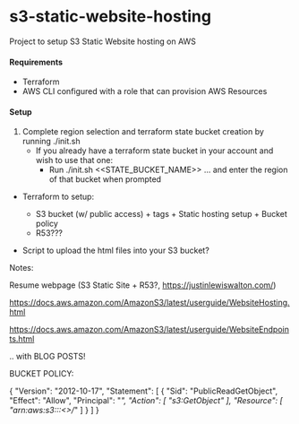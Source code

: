 # s3-static-website-hosting
Project to setup S3 Static Website hosting on AWS

#### Requirements
- Terraform
- AWS CLI configured with a role that can provision AWS Resources

#### Setup

1. Complete region selection and terraform state bucket creation by running ./init.sh
    - If you already have a terraform state bucket in your account and wish to use that one:
        - Run ./init.sh <<STATE_BUCKET_NAME>> ... and enter the region of that bucket when prompted

- Terraform to setup:
    - S3 bucket (w/ public access) + tags + Static hosting setup + Bucket policy
    - R53???

- Script to upload the html files into your S3 bucket?

Notes:

Resume webpage (S3 Static Site + R53?, https://justinlewiswalton.com/)

https://docs.aws.amazon.com/AmazonS3/latest/userguide/WebsiteHosting.html

https://docs.aws.amazon.com/AmazonS3/latest/userguide/WebsiteEndpoints.html

.. with BLOG POSTS!




BUCKET POLICY:

{
    "Version": "2012-10-17",
    "Statement": [
        {
            "Sid": "PublicReadGetObject",
            "Effect": "Allow",
            "Principal": "*",
            "Action": [
                "s3:GetObject"
            ],
            "Resource": [
                "arn:aws:s3:::<<Bucket-Name>>/*"
            ]
        }
    ]
}